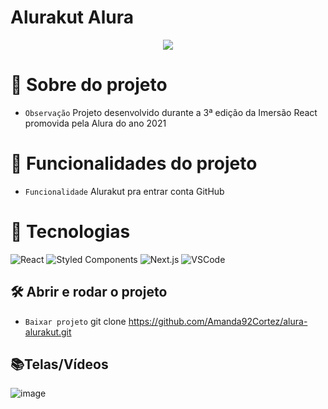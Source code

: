 <h1>Alurakut Alura</h1>

<p align="center">
   <img src="http://img.shields.io/static/v1?label=STATUS&message=FINALIZADA&color=RED&style=for-the-badge" #vitrinedev/>
</p>

# :pushpin: Sobre do projeto
- `Observação` Projeto desenvolvido durante a 3ª edição da Imersão React promovida pela Alura do ano 2021

# :hammer: Funcionalidades do projeto
- `Funcionalidade` Alurakut pra entrar conta GitHub

# :bookmark_tabs: Tecnologias
![React](https://img.shields.io/badge/React-414141?style=for-the-badge&logo=react&logoColor=61DAFB)
![Styled Components](https://img.shields.io/badge/styled--components-DB7093?style=for-the-badge&logo=styled-components&logoColor=white)
![Next.js](https://img.shields.io/badge/-Next-121214?style=for-the-badge&logo=next.js)
![VSCode](https://img.shields.io/badge/-VSCode-007ACC?style=for-the-badge&logo=visual-studio-code&logoColor=white)

## 🛠️ Abrir e rodar o projeto
- `Baixar projeto` git clone https://github.com/Amanda92Cortez/alura-alurakut.git

## 📚Telas/Vídeos
![image](https://user-images.githubusercontent.com/19363871/125538019-800acebc-8889-4a8d-84d9-48a0980fb6f9.png)
